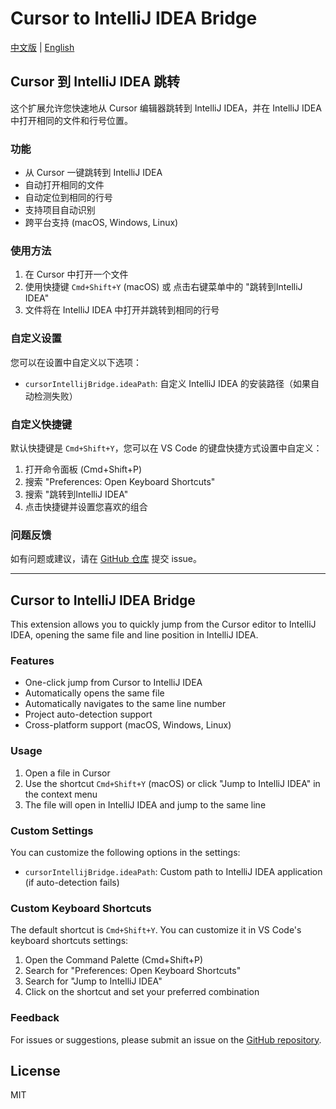 # Cursor to IntelliJ IDEA Bridge

[中文版](#cursor-到-intellij-idea-跳转) | [English](#cursor-to-intellij-idea-bridge-1)

## Cursor 到 IntelliJ IDEA 跳转

这个扩展允许您快速地从 Cursor 编辑器跳转到 IntelliJ IDEA，并在 IntelliJ IDEA 中打开相同的文件和行号位置。

### 功能

- 从 Cursor 一键跳转到 IntelliJ IDEA
- 自动打开相同的文件
- 自动定位到相同的行号
- 支持项目自动识别
- 跨平台支持 (macOS, Windows, Linux)

### 使用方法

1. 在 Cursor 中打开一个文件
2. 使用快捷键 `Cmd+Shift+Y` (macOS) 或 点击右键菜单中的 "跳转到IntelliJ IDEA"
3. 文件将在 IntelliJ IDEA 中打开并跳转到相同的行号

### 自定义设置

您可以在设置中自定义以下选项：

- `cursorIntellijBridge.ideaPath`: 自定义 IntelliJ IDEA 的安装路径（如果自动检测失败）

### 自定义快捷键

默认快捷键是 `Cmd+Shift+Y`，您可以在 VS Code 的键盘快捷方式设置中自定义：

1. 打开命令面板 (Cmd+Shift+P)
2. 搜索 "Preferences: Open Keyboard Shortcuts"
3. 搜索 "跳转到IntelliJ IDEA"
4. 点击快捷键并设置您喜欢的组合

### 问题反馈

如有问题或建议，请在 [GitHub 仓库](https://github.com/superDoubling/cursor-to-idea) 提交 issue。

---

## Cursor to IntelliJ IDEA Bridge

This extension allows you to quickly jump from the Cursor editor to IntelliJ IDEA, opening the same file and line position in IntelliJ IDEA.

### Features

- One-click jump from Cursor to IntelliJ IDEA
- Automatically opens the same file
- Automatically navigates to the same line number
- Project auto-detection support
- Cross-platform support (macOS, Windows, Linux)

### Usage

1. Open a file in Cursor
2. Use the shortcut `Cmd+Shift+Y` (macOS) or click "Jump to IntelliJ IDEA" in the context menu
3. The file will open in IntelliJ IDEA and jump to the same line

### Custom Settings

You can customize the following options in the settings:

- `cursorIntellijBridge.ideaPath`: Custom path to IntelliJ IDEA application (if auto-detection fails)

### Custom Keyboard Shortcuts

The default shortcut is `Cmd+Shift+Y`. You can customize it in VS Code's keyboard shortcuts settings:

1. Open the Command Palette (Cmd+Shift+P)
2. Search for "Preferences: Open Keyboard Shortcuts"
3. Search for "Jump to IntelliJ IDEA"
4. Click on the shortcut and set your preferred combination

### Feedback

For issues or suggestions, please submit an issue on the [GitHub repository](https://github.com/superDoubling/cursor-to-idea).

## License

MIT 